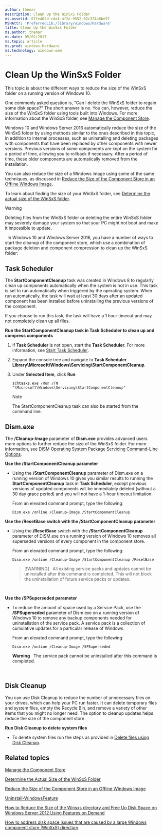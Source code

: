 ```yaml
---
author: themar
Description: Clean Up the WinSxS Folder
ms.assetid: 67fe462d-cda1-4f2e-9652-62c374a6be97
MSHAttr: 'PreferredLib:/library/windows/hardware'
title: Clean Up the WinSxS Folder
ms.author: themar
ms.date: 05/02/2017
ms.topic: article
ms.prod: windows-hardware
ms.technology: windows-oem
---
```


# Clean Up the WinSxS Folder

This topic is about the different ways to reduce the size of the WinSxS folder on a running version of Windows 10.

One commonly asked question is, "Can I delete the WinSxS folder to regain some disk space?" The short answer is no. You can, however, reduce the size of the WinSxS folder using tools built into Windows. For more information about the WinSxS folder, see [Manage the Component Store](manage-the-component-store.md). 

Windows 10 and Windows Server 2016 automatically reduce the size of the WinSxS folder by using methods similar to the ones described in this topic, in addition to internal processes, such as uninstalling and deleting packages with components that have been replaced by other components with newer versions. Previous versions of some components are kept on the system for a period of time, allowing you to rollback if necessary. After a period of time, these older components are automatically removed from the installation.

You can also reduce the size of a Windows image using some of the same techniques, as discussed in [Reduce the Size of the Component Store in an Offline Windows Image](reduce-the-size-of-the-component-store-in-an-offline-windows-image.md).

To learn about finding the size of your WinSxS folder, see [Determine the actual size of the WinSxS folder](determine-the-actual-size-of-the-winsxs-folder.md).

> [!WARNING]
> Deleting files from the WinSxS folder or deleting the entire WinSxS folder may severely damage your system so that your PC might not boot and make it impossible to update.

 
In Windows 10 and Windows Server 2016, you have a number of ways to start the cleanup of the component store, which use a combination of package deletion and component compression to clean up the WinSxS folder:


## <span id="Task_Scheduler"></span><span id="task_scheduler"></span><span id="TASK_SCHEDULER"></span>Task Scheduler


The **StartComponentCleanup** task was created in Windows 8 to regularly clean up components automatically when the system is not in use. This task is set to run automatically when triggered by the operating system. When run automatically, the task will wait at least 30 days after an updated component has been installed before uninstalling the previous versions of the component.

If you choose to run this task, the task will have a 1 hour timeout and may not completely clean up all files.

**Run the StartComponentCleanup task in Task Scheduler to clean up and compress components**

1.  If **Task Scheduler** is not open, start the **Task Scheduler**. For more information, see [Start Task Scheduler](http://technet.microsoft.com/library/cc721931.aspx).

2.  Expand the console tree and navigate to **Task Scheduler Library\\Microsoft\\Windows\\Servicing\\StartComponentCleanup**.

3.  Under **Selected Item**, click **Run**

    ```
    schtasks.exe /Run /TN "\Microsoft\Windows\Servicing\StartComponentCleanup"
    ```
    > [!NOTE]
    > The StartComponentCleanup task can also be started from the command line.

## <span id="dism.exe"></span><span id="DISM.EXE"></span>Dism.exe

The **/Cleanup-Image** parameter of **Dism.exe** provides advanced users more options to further reduce the size of the WinSxS folder. For more information, see [DISM Operating System Package Servicing Command-Line Options](dism-operating-system-package-servicing-command-line-options.md).

**Use the /StartComponentCleanup parameter**

-   Using the **/StartComponentCleanup** parameter of Dism.exe on a running version of Windows 10 gives you similar results to running the **StartComponentCleanup** task in **Task Scheduler**, except previous versions of updated components will be immediately deleted (without a 30 day grace period) and you will not have a 1-hour timeout limitation.

    From an elevated command prompt, type the following:

    ```
    Dism.exe /online /Cleanup-Image /StartComponentCleanup
    ```

**Use the /ResetBase switch with the /StartComponentCleanup parameter**

-   Using the **/ResetBase** switch with the **/StartComponentCleanup** parameter of DISM.exe on a running version of Windows 10 removes all superseded versions of every component in the component store.

    From an elevated command prompt, type the following:

    ```
    Dism.exe /online /Cleanup-Image /StartComponentCleanup /ResetBase
    ```

    > [!WARNING]  
    > All existing service packs and updates cannot be uninstalled after this command is completed. This will not block the uninstallation of future service packs or updates.

     

**Use the /SPSuperseded parameter**

-   To reduce the amount of space used by a Service Pack, use the **/SPSuperseded** parameter of Dism.exe on a running version of Windows 10 to remove any backup components needed for uninstallation of the service pack. A service pack is a collection of cumulative updates for a particular release of Windows.

    From an elevated command prompt, type the following:

    ```
    Dism.exe /online /Cleanup-Image /SPSuperseded
    ```

    **Warning**  
    The service pack cannot be uninstalled after this command is completed.

     

## <span id="Disk_Cleanup"></span><span id="disk_cleanup"></span><span id="DISK_CLEANUP"></span>Disk Cleanup


You can use Disk Cleanup to reduce the number of unnecessary files on your drives, which can help your PC run faster. It can delete temporary files and system files, empty the Recycle Bin, and remove a variety of other items that you might no longer need. The option to cleanup updates helps reduce the size of the component store.

**Run Disk Cleanup to delete system files**

-   To delete system files run the steps as provided in [Delete files using Disk Cleanup](http://go.microsoft.com/fwlink/p/?LinkId=698648).

## <span id="related_topics"></span>Related topics


[Manage the Component Store](manage-the-component-store.md)

[Determine the Actual Size of the WinSxS Folder](determine-the-actual-size-of-the-winsxs-folder.md)

[Reduce the Size of the Component Store in an Offline Windows Image](reduce-the-size-of-the-component-store-in-an-offline-windows-image.md)

[Uninstall-WindowsFeature](http://technet.microsoft.com/library/jj205471.aspx)

[How to Reduce the Size of the Winsxs directory and Free Up Disk Space on Windows Server 2012 Using Features on Demand](http://blogs.technet.com/b/askpfeplat/archive/2013/02/24/how-to-reduce-the-size-of-the-winsxs-directory-and-free-up-disk-space-on-windows-server-2012-using-features-on-demand.aspx)

[How to address disk space issues that are caused by a large Windows component store (WinSxS) directory](http://support.microsoft.com/kb/2795190)

 

 






